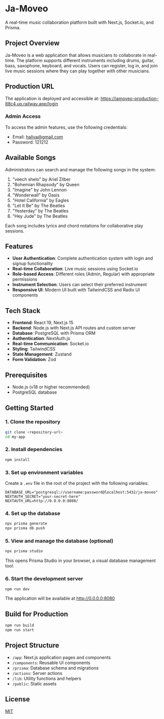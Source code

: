 # Ja-Moveo

A real-time music collaboration platform built with Next.js, Socket.io, and Prisma.

## Project Overview

Ja-Moveo is a web application that allows musicians to collaborate in real-time. The platform supports different instruments including drums, guitar, bass, saxophone, keyboard, and vocals. Users can register, log in, and join live music sessions where they can play together with other musicians.

## Production URL

The application is deployed and accessible at: https://jamoveo-production-88c4.up.railway.app/login

### Admin Access

To access the admin features, use the following credentials:

- Email: haliva@gmail.com
- Password: 121212

## Available Songs

Administrators can search and manage the following songs in the system:

1. "veech shelo" by Ariel Zilber
2. "Bohemian Rhapsody" by Queen
3. "Imagine" by John Lennon
4. "Wonderwall" by Oasis
5. "Hotel California" by Eagles
6. "Let It Be" by The Beatles
7. "Yesterday" by The Beatles
8. "Hey Jude" by The Beatles

Each song includes lyrics and chord notations for collaborative play sessions.

## Features

- **User Authentication**: Complete authentication system with login and signup functionality
- **Real-time Collaboration**: Live music sessions using Socket.io
- **Role-based Access**: Different roles (Admin, Regular) with appropriate permissions
- **Instrument Selection**: Users can select their preferred instrument
- **Responsive UI**: Modern UI built with TailwindCSS and Radix UI components

## Tech Stack

- **Frontend**: React 19, Next.js 15
- **Backend**: Node.js with Next.js API routes and custom server
- **Database**: PostgreSQL with Prisma ORM
- **Authentication**: NextAuth.js
- **Real-time Communication**: Socket.io
- **Styling**: TailwindCSS
- **State Management**: Zustand
- **Form Validation**: Zod

## Prerequisites

- Node.js (v18 or higher recommended)
- PostgreSQL database

## Getting Started

### 1. Clone the repository

```bash
git clone <repository-url>
cd my-app
```

### 2. Install dependencies

```bash
npm install
```

### 3. Set up environment variables

Create a `.env` file in the root of the project with the following variables:

```
DATABASE_URL="postgresql://username:password@localhost:5432/ja-moveo"
NEXTAUTH_SECRET="your-secret-here"
NEXTAUTH_URL=http://0.0.0.0:8080/
```

### 4. Set up the database

```bash
npx prisma generate
npx prisma db push
```

### 5. View and manage the database (optional)

```bash
npx prisma studio
```

This opens Prisma Studio in your browser, a visual database management tool.

### 6. Start the development server

```bash
npm run dev
```

The application will be available at http://0.0.0.0:8080

## Build for Production

```bash
npm run build
npm run start
```

## Project Structure

- `/app`: Next.js application pages and components
- `/components`: Reusable UI components
- `/prisma`: Database schema and migrations
- `/actions`: Server actions
- `/lib`: Utility functions and helpers
- `/public`: Static assets

## License

[MIT](https://choosealicense.com/licenses/mit/)
